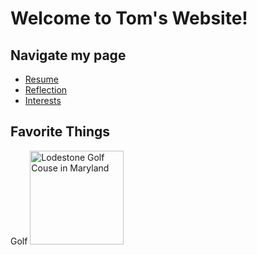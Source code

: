# Welcome to Tom's Website!

## Navigate my page
* [Resume](resume.md)
* [Reflection](reflection.md)
* [Interests](interests.md)

## **Favorite Things**
Golf
<img src="Lodestone_GolfCourse.jpg/Lodestone_GolfCourse.jpg" alt="Lodestone Golf Couse in Maryland" width="150"/>
